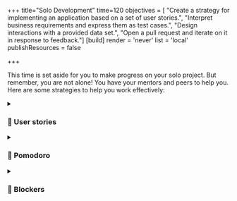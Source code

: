 +++
title="Solo Development"
time=120
objectives = [
    "Create a strategy for implementing an application based on a set of user stories.",
    "Interpret business requirements and express them as test cases.",
    "Design interactions with a provided data set.",
    "Open a pull request and iterate on it in response to feedback."]
[build]
  render = 'never'
  list = 'local'
  publishResources = false
  
+++

This time is set aside for you to make progress on your solo project. But remember, you are not alone! You have your mentors and peers to help you. Here are some strategies to help you work effectively:

<details>
<summary>

### 👤 User stories

</summary>

> As a [who], I can [what] so that **[why]**

Spend some time working on your initial {{<tooltip title="user stories ">}}A user story is a short sentence stating some goal a user can expect to achieve when _using_ the product we are building.{{</tooltip>}}. Write them as tickets on your planning board.

1. **Identify described requirements**: What are the requirements of your project? What are the features you need to build? Describe them in user story format.
1. **Create a strategy**: How will you implement these user stories? What are the steps you need to take to complete them? Update your tickets with this information.
1. **Express as test cases**: How will you know when you have completed the user story? What tests can you write to verify that the user story is complete? Write these tests.

Use this opportunity to compare your user stories with others and ask for feedback in real time. 🌟 Everyone will approach the project differently, and you can get feedback to test your ideas.

</details>

<details>
<summary>

### 🍅 Pomodoro

</summary>

Each person take a small-scoped ticket. Set a timer for {{<timer>}}25{{</timer>}}. Use this focused time to complete your ticket and open a PR.

⌛ Time's up! Take a {{<timer>}}5{{</timer>}} break! Make a cup of tea. Walk around a bit.

Now set a new {{<timer>}}25{{</timer>}} and review each PR as a group.

⌛ Time's up! Take a {{<timer>}}5{{</timer>}} break! Make a cup of tea. Stretch! Look at how much progress you made in one hour. ✨

</details>

<details>
<summary>

### 🚧 Blockers

</summary>

Identify any blockers or dependencies in your project. What must be done first? What can be "decoupled" and done in any order? What parts will you need to research or ask for help from others? What parts are you confident about? Mark these on your board.

#### Describe your blocker

Describing the problem systematically will take you most of the way to resolving the blocker. Use the following template on a ticket on your board:

1. **What you did**: Describe what you have done so far. Give links and code snippets.
1. **What you expected**: Describe what you expected to happen.
1. **What actually happened**: Describe what actually happened.

Blockers can feel frustrating, but in reality they are opportunities to explore and solve problems. This is what engineering is all about. 🌱

</details>
